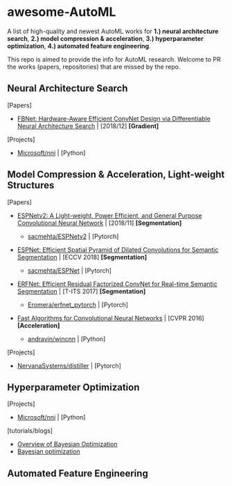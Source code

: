# awesome-AutoML
A list of high-quality and newest AutoML works for **1.) neural architecture search**, **2.) model compression & acceleration**, **3.) hyperparameter optimization**, **4.) automated feature engineering**.  

This repo is aimed to provide the info for AutoML research. Welcome to PR the works (papers, repositories) that are missed by the repo.

## Neural Architecture Search
[Papers]
- [FBNet: Hardware-Aware Efficient ConvNet Design via Differentiable Neural Architecture Search](https://arxiv.org/abs/1812.03443) | [2018/12] **[Gradient]**

[Projects]
- [Microsoft/nni](https://github.com/Microsoft/nni) | [Python]

## Model Compression & Acceleration, Light-weight Structures
[Papers]
- [ESPNetv2: A Light-weight, Power Efficient, and General Purpose Convolutional Neural Network](https://arxiv.org/abs/1811.11431) | [2018/11] **[Segmentation]**
  + [sacmehta/ESPNetv2](https://github.com/sacmehta/ESPNetv2) | [Pytorch]

- [ESPNet: Efficient Spatial Pyramid of Dilated Convolutions for Semantic Segmentation](https://sacmehta.github.io/ESPNet/) | [ECCV 2018] **[Segmentation]**
  + [sacmehta/ESPNet](https://github.com/sacmehta/ESPNet/) | [Pytorch]

- [ERFNet: Efficient Residual Factorized ConvNet for Real-time Semantic Segmentation](http://www.robesafe.uah.es/personal/eduardo.romera/pdfs/Romera17tits.pdf) | [T-ITS 2017] **[Segmentation]**
  + [Eromera/erfnet_pytorch](https://github.com/Eromera/erfnet_pytorch) | [Pytorch]

- [Fast Algorithms for Convolutional Neural Networks](https://www.cv-foundation.org/openaccess/content_cvpr_2016/papers/Lavin_Fast_Algorithms_for_CVPR_2016_paper.pdf) | [CVPR 2016] **[Acceleration]**
  + [andravin/wincnn](https://github.com/andravin/wincnn) | [Python]

[Projects]
- [NervanaSystems/distiller](https://github.com/NervanaSystems/distiller/) | [Pytorch]

## Hyperparameter Optimization

[Projects]
- [Microsoft/nni](https://github.com/Microsoft/nni) | [Python]

[tutorials/blogs]
- [Overview of Bayesian Optimization](https://soubhikbarari.github.io/blog/2016/09/14/overview-of-bayesian-optimization)
- [Bayesian optimization](http://krasserm.github.io/2018/03/21/bayesian-optimization/)

## Automated Feature Engineering

